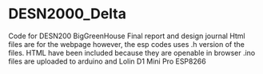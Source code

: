 # DESN2000_Delta
Code for DESN200 BigGreenHouse Final report and design journal 
Html files are for the webpage however, the esp codes uses .h version of the files. HTML have been included because they are openable in browser
.ino files are uploaded to arduino and Lolin D1 Mini Pro ESP8266


